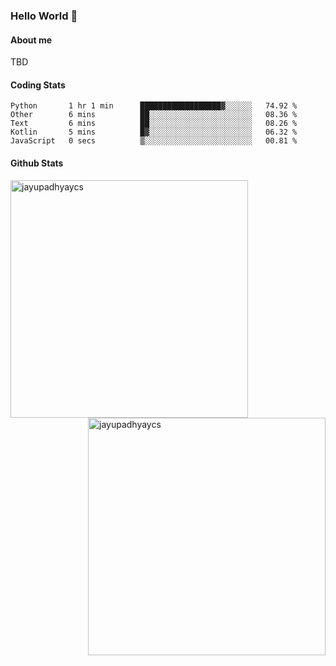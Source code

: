 ### Hello World 👋
#### About me
TBD
#### Coding Stats
<!--START_SECTION:waka-->

```text
Python       1 hr 1 min      ██████████████████▓░░░░░░   74.92 %
Other        6 mins          ██░░░░░░░░░░░░░░░░░░░░░░░   08.36 %
Text         6 mins          ██░░░░░░░░░░░░░░░░░░░░░░░   08.26 %
Kotlin       5 mins          █▓░░░░░░░░░░░░░░░░░░░░░░░   06.32 %
JavaScript   0 secs          ▒░░░░░░░░░░░░░░░░░░░░░░░░   00.81 %
```

<!--END_SECTION:waka-->
#### Github Stats

<p  ><img align="left" src="https://github-readme-stats.vercel.app/api/top-langs?username=jayupadhyaycs&theme=tokyonight&show_icons=true&locale=en&layout=compact" alt="jayupadhyaycs" width="380px"  /> 
<img align="right" src="https://github-readme-streak-stats.herokuapp.com/?user=jayupadhyaycs&theme=tokyonight&" alt="jayupadhyaycs" width="380px"/>
</p>




<!--
**JayUpadhyayCS/JayUpadhyayCS** is a ✨ _special_ ✨ repository because its `README.md` (this file) appears on your GitHub profile.

Here are some ideas to get you started:

- 🔭 I’m currently working on ...
- 🌱 I’m currently learning ...
- 👯 I’m looking to collaborate on ...
- 🤔 I’m looking for help with ...
- 💬 Ask me about ...
- 📫 How to reach me: ...
- 😄 Pronouns: ...
- ⚡ Fun fact: ...
-->
